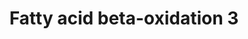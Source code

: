 ---
annotations:
- id: PW:0000738
  parent: classic metabolic pathway
  type: Pathway Ontology
  value: fatty acid beta degradation pathway
authors:
- Nsalomonis
- MaintBot
- Evelo
- C.Redfern
- Christine Chichester
- Eweitz
- Fehrhart
- DeSl
communities:
- Lipids
description: Molecular mechanisms regulating lipid storage and metabolism.
last-edited: 2021-05-28
organisms:
- Caenorhabditis elegans
redirect_from:
- /index.php/Pathway:WP499
- /instance/WP499
- /instance/WP499_rr118552
revision: r118552
schema-jsonld:
- '@context': https://schema.org/
  '@id': https://wikipathways.github.io/pathways/WP499.html
  '@type': Dataset
  creator:
    '@type': Organization
    name: WikiPathways
  description: Molecular mechanisms regulating lipid storage and metabolism.
  keywords:
  - (S)-3-Hydroxybutanoyl-CoA
  - Acetoacetyl-CoA
  - Acetyl-CoA
  - B0303.3
  - Butanoyl-CoA
  - F54C8.1
  - F54D5.7
  - Glutaryl-CoA
  - LLC1.3
  - T08B2.7
  - ech-6
  - glutarate
  - kat-1
  license: CC0
  name: Fatty acid beta-oxidation 3
seo: CreativeWork
title: Fatty acid beta-oxidation 3
wpid: WP499
---